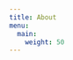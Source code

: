 ```yaml
---
title: About
menu:
  main:
    weight: 50
---
```


<!--add blocks of content here to add more sections to the community page -->
